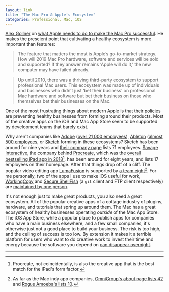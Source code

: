 ```yaml
---
layout: link
title: "The Mac Pro & Apple's Ecosystem"
categories: Professional, Mac, iOS
---
```


[Alex Gollner](https://twitter.com/alex4d) on [what Apple needs to do to make the Mac Pro successful](https://medium.com/@alex4d/the-make-or-break-mac-pro-2019-feature-no-one-is-talking-about-ef8e52b9d6a8). He makes the prescient point that cultivating a healthy ecosystem is more important than features:

> The feature that matters the most is Apple’s go-to-market strategy. How will 2019 Mac Pro hardware, software and services will be sold and supported? If they answer remains ‘Apple will do it,’ the new computer may have failed already.

> Up until 2010, there was a thriving third-party ecosystem to support professional Mac users. This ecosystem was made up of individuals and businesses who didn’t just ‘bet their business’ on professional Mac hardware and software but bet their business on those who themselves bet their businesses on the Mac.

One of the most frustrating things about modern Apple is that [their policies](https://blog.robenkleene.com/2019/08/07/apples-app-stores-have-failed-creative-apps/) are preventing healthy businesses from forming around their products. Most of the creative apps on the iOS and Mac App Store seem to be supported by development teams that barely exist.

Why aren't companies like [Adobe](https://www.adobe.com/) ([over 21,000 employees](https://en.wikipedia.org/wiki/Adobe_Inc.)), [Ableton](https://www.ableton.com/) ([almost 500 employees](https://craft.co/ableton), or [Sketch](https://www.sketch.com/) forming in these ecosystems? Sketch has been around for nine years and [their company page](https://www.sketch.com/about-us/) lists 71 employees. [Savage Interactive](http://savage.si/), the company behind [Procreate](https://procreate.art/), which was the [overall bestselling iPad app in 2018](https://en.wikipedia.org/wiki/Procreate_(software))[^procreateisgreatonipad], has been around for eight years, and lists 17 employees on their homepage. After that things drop off of a cliff. The popular video editing app [LumaFusion](https://luma-touch.com/) is supported by [a team eight](https://luma-touch.com/us/)[^macindycompanysizes]. For me personally, two of the apps I use to make iOS useful for work, [WorkingCopy](https://workingcopyapp.com/) and [Secure ShellFish](https://secureshellfish.app/) (a `git` client and FTP client respectively) are [maintained by one person](https://twitter.com/palmin).

It's not enough just to make great products, you also need a great ecosystem. All of the popular creative apps of a cottage industry of plugins, hardware, and tutorials that spring up around them. The Mac has a great ecosystem of healthy businesses operating *outside* of the Mac App Store. The iOS App Store, while a popular place to publish apps for companies who have a main business elsewhere, and a few small companies, it's otherwise just not a good place to build your business. The risk is too high, and the ceiling of success is too low. By extension it makes it a terrible platform for users who want to do creative work to invest their time and energy because the software you depend on [can disappear overnight](https://panic.com/blog/the-future-of-transmit-ios/).

* * *

[^procreateisgreatonipad]: Procreate, not coincidentally, is also the creative app that is the best match for the iPad's form factor.

[^macindycompanysizes]: As far as the Mac indy app companies, [OmniGroup's about page lists 42](https://www.omnigroup.com/) and [Rogue Amoeba's lists 10](https://rogueamoeba.com/company/).

